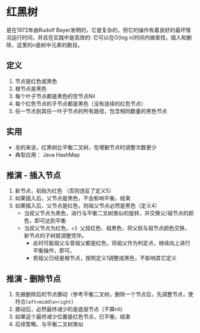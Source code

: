 # 红黑树
是在1972年由Rudolf Bayer发明的，它是复杂的，但它的操作有着良好的最坏情况运行时间，并且在实践中是高效的: 它可以在O(log n)时间内做查找，插入和删除，这里的n是树中元素的数目。
## 定义
1. 节点是红色或黑色
2. 根节点是黑色
3. 每个叶子节点都是黑色的空节点Nil
4. 每个红色节点的子节点都是黑色（没有连续的红色节点）
5. 任一节点到其任一叶子节点的所有路径，包含相同数量的黑色节点

## 实用
* 总的来说，红黑树比平衡二叉树，在增删节点时调整次数更少
* 典型应用： Java HashMap

## 推演 - 插入节点
1. 新节点，初始为红色 （否则违反了定义5）
2. 如果插入后，父节点是黑色，不会影响平衡，结束
3. 如果插入后，父节点是红色，则祖父节点必然是黑色（定义4）
   * 当叔父节点为黑色，进行与平衡二叉树类似的旋转，并交换父/祖节点的颜色，即可达到平衡
   * 当叔父节点为红色，=》父叔红色、祖黑色，将父叔与祖节点颜色交换，新节点的子树就调整完毕。
     *  此时可能祖父与曾祖父都是红色，将祖父作为判定点，继续向上进行平衡操作，即可。
     *  若祖父已经是根节点，按照定义1调整成黑色，不影响其它定义

## 推演 - 删除节点
1. 先做删除后的节点挪动（参考平衡二叉树，删除一个节点后，先调整节点，使符合`left>middle>right`）
2. 挪动后，必然最终减少的是底层节点（不算nil）
3. 如果这个最终减少位置是红色节点，已平衡，结束
4. 后续暂略，与平衡二叉树类似
